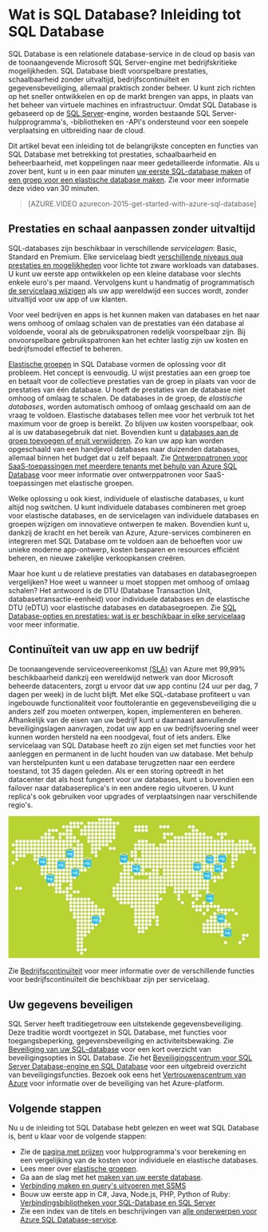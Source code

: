 <properties
    pageTitle="Wat is SQL Database? Inleiding tot SQL Database | Microsoft Azure"
    description="Maak kennis met SQL-Database: technische informatie en mogelijkheden van het relationele database beheersysteem (RDBMS) in de cloud van Microsoft."
    keywords="inleiding in sql,intro in sql,wat is sql-database"
    services="sql-database"
    documentationCenter=""
    authors="shontnew"
    manager="jhubbard"
    editor="cgronlun"/>

<tags
   ms.service="sql-database"
   ms.devlang="na"
   ms.topic="get-started-article"
   ms.tgt_pltfrm="na"
   ms.workload="data-management"
   ms.date="08/16/2016"
   ms.author="shkurhek"/>

# Wat is SQL Database? Inleiding tot SQL Database

SQL Database is een relationele database-service in de cloud op basis van de toonaangevende Microsoft SQL Server-engine met bedrijfskritieke mogelijkheden. SQL Database biedt voorspelbare prestaties, schaalbaarheid zonder uitvaltijd, bedrijfscontinuïteit en gegevensbeveiliging, allemaal praktisch zonder beheer. U kunt zich richten op het sneller ontwikkelen en op de markt brengen van apps, in plaats van het beheer van virtuele machines en infrastructuur. Omdat SQL Database is gebaseerd op de [SQL Server](https://msdn.microsoft.com/library/bb545450.aspx)-engine, worden bestaande SQL Server-hulpprogramma's, -bibliotheken en -API's ondersteund voor een soepele verplaatsing en uitbreiding naar de cloud.

Dit artikel bevat een inleiding tot de belangrijkste concepten en functies van SQL Database met betrekking tot prestaties, schaalbaarheid en beheerbaarheid, met koppelingen naar meer gedetailleerde informatie. Als u zover bent, kunt u in een paar minuten [uw eerste SQL-database maken](sql-database-get-started.md) of [een groep voor een elastische database maken](sql-database-elastic-pool-create-portal.md). Zie voor meer informatie deze video van 30 minuten.

> [AZURE.VIDEO azurecon-2015-get-started-with-azure-sql-database]

## Prestaties en schaal aanpassen zonder uitvaltijd

SQL-databases zijn beschikbaar in verschillende *servicelagen*: Basic, Standard en Premium. Elke servicelaag biedt [verschillende niveaus qua prestaties en mogelijkheden](sql-database-service-tiers.md) voor lichte tot zware workloads van databases. U kunt uw eerste app ontwikkelen op een kleine database voor slechts enkele euro's per maand. Vervolgens kunt u handmatig of programmatisch [de servicelaag wijzigen](sql-database-scale-up.md) als uw app wereldwijd een succes wordt, zonder uitvaltijd voor uw app of uw klanten.

Voor veel bedrijven en apps is het kunnen maken van databases en het naar wens omhoog of omlaag schalen van de prestaties van één database al voldoende, vooral als de gebruikspatronen redelijk voorspelbaar zijn. Bij onvoorspelbare gebruikspatronen kan het echter lastig zijn uw kosten en bedrijfsmodel effectief te beheren.

[Elastische groepen](sql-database-elastic-pool.md) in SQL Database vormen de oplossing voor dit probleem. Het concept is eenvoudig. U wijst prestaties aan een groep toe en betaalt voor de collectieve prestaties van de groep in plaats van voor de prestaties van één database. U hoeft de prestaties van de database niet omhoog of omlaag te schalen. De databases in de groep, de *elastische databases*, worden automatisch omhoog of omlaag geschaald om aan de vraag te voldoen. Elastische databases tellen mee voor het verbruik tot het maximum voor de groep is bereikt. Zo blijven uw kosten voorspelbaar, ook al is uw databasegebruik dat niet. Bovendien kunt u [databases aan de groep toevoegen of eruit verwijderen](sql-database-elastic-pool-manage-portal.md). Zo kan uw app kan worden opgeschaald van een handjevol databases naar duizenden databases, allemaal binnen het budget dat u zelf bepaalt. Zie [Ontwerppatronen voor SaaS-toepassingen met meerdere tenants met behulp van Azure SQL Database](sql-database-design-patterns-multi-tenancy-saas-applications.md) voor meer informatie over ontwerppatronen voor SaaS-toepassingen met elastische groepen.

Welke oplossing u ook kiest, individuele of elastische databases, u kunt altijd nog switchen. U kunt individuele databases combineren met groep voor elastische databases, en de servicelagen van individuele databases en groepen wijzigen om innovatieve ontwerpen te maken. Bovendien kunt u, dankzij de kracht en het bereik van Azure, Azure-services combineren en integreren met SQL Database om te voldoen aan de behoeften voor uw unieke moderne app-ontwerp, kosten besparen en resources efficiënt beheren, en nieuwe zakelijke verkoopkansen creëren.

Maar hoe kunt u de relatieve prestaties van databases en databasegroepen vergelijken? Hoe weet u wanneer u moet stoppen met omhoog of omlaag schalen? Het antwoord is de DTU (Database Transaction Unit, databasetransactie-eenheid) voor individuele databases en de elastische DTU (eDTU) voor elastische databases en databasegroepen. Zie [SQL Database-opties en prestaties: wat is er beschikbaar in elke servicelaag](sql-database-service-tiers.md) voor meer informatie.

## Continuïteit van uw app en uw bedrijf

De toonaangevende serviceovereenkomst [(SLA)](http://azure.microsoft.com/support/legal/sla/) van Azure met 99,99% beschikbaarheid dankzij een wereldwijd netwerk van door Microsoft beheerde datacenters, zorgt u ervoor dat uw app continu (24 uur per dag, 7 dagen per week) in de lucht blijft. Met elke SQL-database profiteert u van ingebouwde functionaliteit voor fouttolerantie en gegevensbeveiliging die u anders zelf zou moeten ontwerpen, kopen, implementeren en beheren. Afhankelijk van de eisen van uw bedrijf kunt u daarnaast aanvullende beveiligingslagen aanvragen, zodat uw app en uw bedrijfsvoering snel weer kunnen worden hersteld na een noodgeval, fout of iets anders. Elke servicelaag van SQL Database heeft zo zijn eigen set met functies voor het aanleggen en permanent in de lucht houden van uw database. Met behulp van herstelpunten kunt u een database terugzetten naar een eerdere toestand, tot 35 dagen geleden. Als er een storing optreedt in het datacenter dat als host fungeert voor uw databases, kunt u bovendien een failover naar databasereplica's in een andere regio uitvoeren. U kunt replica's ook gebruiken voor upgrades of verplaatsingen naar verschillende regio's.

![Geo-replicatie in SQL Database](./media/sql-database-technical-overview/azure_sqldb_map.png)


Zie [Bedrijfscontinuïteit](sql-database-business-continuity.md) voor meer informatie over de verschillende functies voor bedrijfscontinuïteit die beschikbaar zijn per servicelaag.

## Uw gegevens beveiligen
SQL Server heeft traditiegetrouw een uitstekende gegevensbeveiliging. Deze traditie wordt voortgezet in SQL Database, met functies voor toegangsbeperking, gegevensbeveiliging en activiteitsbewaking. Zie [Beveiliging van uw SQL-database](sql-database-security.md) voor een kort overzicht van beveiligingsopties in SQL Database. Zie het [Beveiligingscentrum voor SQL Server Database-engine en SQL Database](https://msdn.microsoft.com/library/bb510589) voor een uitgebreid overzicht van beveiligingsfuncties. Bezoek ook eens het [Vertrouwenscentrum van Azure](https://azure.microsoft.com/support/trust-center/security/) voor informatie over de beveiliging van het Azure-platform.

## Volgende stappen
Nu u de inleiding tot SQL Database hebt gelezen en weet wat SQL Database is, bent u klaar voor de volgende stappen:

- Zie de [pagina met prijzen](https://azure.microsoft.com/pricing/details/sql-database/) voor hulpprogramma's voor berekening en een vergelijking van de kosten voor individuele en elastische databases.
- Lees meer over [elastische groepen](sql-database-elastic-pool.md).
- Ga aan de slag met het [maken van uw eerste database](sql-database-get-started.md).
- [Verbinding maken en query's uitvoeren met SSMS](sql-database-connect-query-ssms.md)
- Bouw uw eerste app in C#, Java, Node.js, PHP, Python of Ruby: [Verbindingsbibliotheken voor SQL-Database en SQL Server](sql-database-libraries.md)
- Zie een index van de titels en beschrijvingen van [alle onderwerpen voor Azure SQL Database-service](sql-database-index-all-articles.md).



<!--HONumber=ago16_HO4-->


